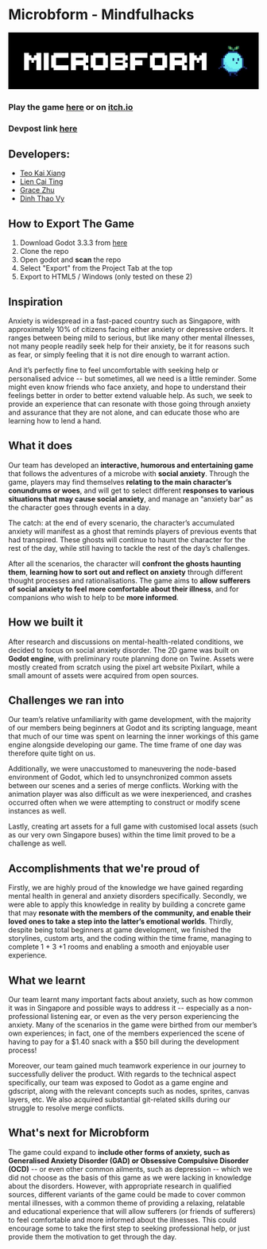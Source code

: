 # Microbform - Mindfulhacks

![banner](./banner.PNG)

### Play the game [here](https://tkaixiang.github.io/Microbform/) or on [itch.io](https://tkaixiang.itch.io/microbform)

### Devpost link [here](https://devpost.com/software/microbform)

## Developers:
- [Teo Kai Xiang](https://github.com/Tkaixiang)
- [Lien Cai Ting](https://github.com/lctxct)
- [Grace Zhu](https://github.com/lalamoo)
- [Dinh Thao Vy](https://github.com/fillantrophy02)

## How to Export The Game

1. Download Godot 3.3.3 from [here](https://godotengine.org/download/windows)
2. Clone the repo
3. Open godot and **scan** the repo
4. Select "Export" from the Project Tab at the top
5. Export to HTML5 / Windows (only tested on these 2)

## Inspiration
Anxiety is widespread in a fast-paced country such as Singapore, with approximately 10% of citizens facing either anxiety or depressive orders. It ranges between being mild to serious, but like many other mental illnesses, not many people readily seek help for their anxiety, be it for reasons such as fear, or simply feeling that it is not dire enough to warrant action. 

And it’s perfectly fine to feel uncomfortable with seeking help or personalised advice -- but sometimes, all we need is a little reminder. Some might even know friends who face anxiety, and hope to understand their feelings better in order to better extend valuable help. As such, we seek to provide an experience that can resonate with those going through anxiety and assurance that they are not alone, and can educate those who are learning how to lend a hand.

## What it does
Our team has developed an **interactive, humorous and entertaining game** that follows the adventures of a microbe with **social anxiety**. Through the game, players may find themselves **relating to the main character’s conundrums or woes**, and will get to select different **responses to various situations that may cause social anxiety**, and manage an “anxiety bar” as the character goes through events in a day. 

The catch: at the end of every scenario, the character’s accumulated anxiety will manifest as a ghost that reminds players of previous events that had transpired. These ghosts will continue to haunt the character for the rest of the day, while still having to tackle the rest of the day’s challenges.

After all the scenarios, the character will **confront the ghosts haunting them**, **learning how to sort out and reflect on anxiety** through different thought processes and rationalisations. The game aims to **allow sufferers of social anxiety to feel more comfortable about their illness**, and for companions who wish to help to be **more informed**. 

## How we built it
After research and discussions on mental-health-related conditions, we decided to focus on social anxiety disorder. The 2D game was built on **Godot engine**, with preliminary route planning done on Twine. Assets were mostly created from scratch using the pixel art website Pixilart, while a small amount of assets were acquired from open sources. 

## Challenges we ran into
Our team’s relative unfamiliarity with game development, with the majority of our members being beginners at Godot and its scripting language, meant that much of our time was spent on learning the inner workings of this game engine alongside developing our game. The time frame of one day was therefore quite tight on us. 

Additionally, we were unaccustomed to maneuvering the node-based environment of Godot, which led to unsynchronized common assets between our scenes and a series of merge conflicts. Working with the animation player was also difficult as we were inexperienced, and crashes occurred often when we were attempting to construct or modify scene instances as well.

Lastly, creating art assets for a full game with customised local assets (such as our very own Singapore buses) within the time limit proved to be a challenge as well.

## Accomplishments that we're proud of
Firstly, we are highly proud of the knowledge we have gained regarding mental health in general and anxiety disorders specifically. Secondly, we were able to apply this knowledge in reality by building a concrete game that may **resonate with the members of the community, and enable their loved ones to take a step into the latter’s emotional worlds**. Thirdly, despite being total beginners at game development, we finished the storylines, custom arts, and the coding within the time frame, managing to complete 1 + 3 +1 rooms and enabling a smooth and enjoyable user experience.

## What we learnt
Our team learnt many important facts about anxiety, such as how common it was in Singapore and possible ways to address it -- especially as a non-professional listening ear, or even as the very person experiencing the anxiety. Many of the scenarios in the game were birthed from our member’s own experiences; in fact, one of the members experienced the scene of having to pay for a $1.40 snack with a $50 bill during the development process! 

Moreover, our team gained much teamwork experience in our journey to successfully deliver the product. With regards to the technical aspect specifically, our team was exposed to Godot as a game engine and gdscript, along with the relevant concepts such as nodes, sprites, canvas layers, etc. We also acquired substantial git-related skills during our struggle to resolve merge conflicts. 

## What's next for Microbform
The game could expand to **include other forms of anxiety, such as Generalised Anxiety Disorder (GAD) or Obsessive Compulsive Disorder (OCD)** -- or even other common ailments, such as depression -- which we did not choose as the basis of this game as we were lacking in knowledge about the disorders. However, with appropriate research in qualified sources, different variants of the game could be made to cover common mental illnesses, with a common theme of providing a relaxing, relatable and educational experience that will allow sufferers (or friends of sufferers) to feel comfortable and more informed about the illnesses. This could encourage some to take the first step to seeking professional help, or just provide them the motivation to get through the day.
